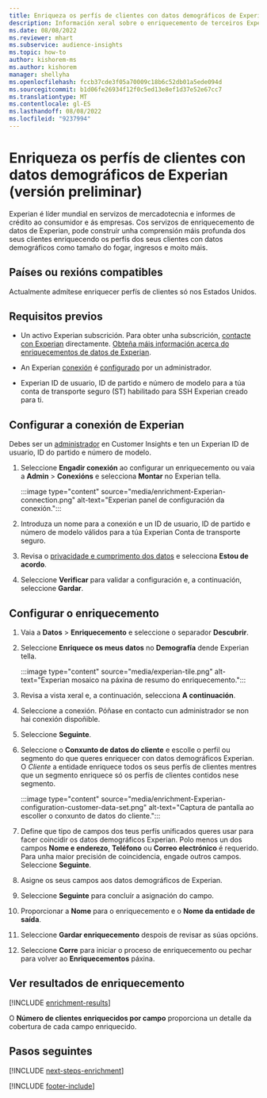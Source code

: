 ```yaml
---
title: Enriqueza os perfís de clientes con datos demográficos de Experian (versión preliminar)
description: Información xeral sobre o enriquecemento de terceiros Experian.
ms.date: 08/08/2022
ms.reviewer: mhart
ms.subservice: audience-insights
ms.topic: how-to
author: kishorem-ms
ms.author: kishorem
manager: shellyha
ms.openlocfilehash: fccb37cde3f05a70009c18b6c52db01a5ede094d
ms.sourcegitcommit: b1d06fe26934f12f0c5ed13e8ef1d37e52e67cc7
ms.translationtype: MT
ms.contentlocale: gl-ES
ms.lasthandoff: 08/08/2022
ms.locfileid: "9237994"
---
```

# <a name="enrich-customer-profiles-with-demographics-from-experian-preview"></a>Enriqueza os perfís de clientes con datos demográficos de Experian (versión preliminar)

Experian é líder mundial en servizos de mercadotecnia e informes de crédito ao consumidor e ás empresas. Cos servizos de enriquecemento de datos de Experian, pode construír unha comprensión máis profunda dos seus clientes enriquecendo os perfís dos seus clientes con datos demográficos como tamaño do fogar, ingresos e moito máis.

## <a name="supported-countriesregions"></a>Países ou rexións compatibles

Actualmente admítese enriquecer perfís de clientes só nos Estados Unidos.

## <a name="prerequisites"></a>Requisitos previos

- Un activo Experian subscrición. Para obter unha subscrición, [contacte con Experian](https://www.experian.com/marketing-services/contact) directamente. [Obteña máis información acerca do enriquecementos de datos de Experian](https://www.experian.com/marketing-services/microsoft?cmpid=ems_web_mci_cdppage).

- An Experian [conexión](connections.md) é [configurado](#configure-the-connection-for-experian) por un administrador.

- Experian ID de usuario, ID de partido e número de modelo para a túa conta de transporte seguro (ST) habilitado para SSH Experian creado para ti.

## <a name="configure-the-connection-for-experian"></a>Configurar a conexión de Experian

Debes ser un [administrador](permissions.md#admin) en Customer Insights e ten un Experian ID de usuario, ID do partido e número de modelo.

1. Seleccione **Engadir conexión** ao configurar un enriquecemento ou vaia a **Admin** > **Conexións** e selecciona **Montar** no Experian tella.

   :::image type="content" source="media/enrichment-Experian-connection.png" alt-text="Experian panel de configuración da conexión.":::

1. Introduza un nome para a conexión e un ID de usuario, ID de partido e número de modelo válidos para a túa Experian Conta de transporte seguro.

1. Revisa o [privacidade e cumprimento dos datos](connections.md#data-privacy-and-compliance) e selecciona **Estou de acordo**.

1. Seleccione **Verificar** para validar a configuración e, a continuación, seleccione **Gardar**.

## <a name="configure-the-enrichment"></a>Configurar o enriquecemento

1. Vaia a **Datos** > **Enriquecemento** e seleccione o separador **Descubrir**.

1. Seleccione **Enriquece os meus datos** no **Demografía** dende Experian tella.

   :::image type="content" source="media/experian-tile.png" alt-text="Experian mosaico na páxina de resumo do enriquecemento.":::

1. Revisa a vista xeral e, a continuación, selecciona **A continuación**.

1. Seleccione a conexión. Póñase en contacto cun administrador se non hai conexión dispoñible.

1. Seleccione **Seguinte**.

1. Seleccione o **Conxunto de datos do cliente** e escolle o perfil ou segmento do que queres enriquecer con datos demográficos Experian. O *Cliente* a entidade enriquece todos os seus perfís de clientes mentres que un segmento enriquece só os perfís de clientes contidos nese segmento.

    :::image type="content" source="media/enrichment-Experian-configuration-customer-data-set.png" alt-text="Captura de pantalla ao escoller o conxunto de datos do cliente.":::

1. Define que tipo de campos dos teus perfís unificados queres usar para facer coincidir os datos demográficos Experian. Polo menos un dos campos **Nome e enderezo**, **Teléfono** ou **Correo electrónico** é requerido. Para unha maior precisión de coincidencia, engade outros campos. Seleccione **Seguinte**.

1. Asigne os seus campos aos datos demográficos de Experian.

1. Seleccione **Seguinte** para concluír a asignación do campo.

1. Proporcionar a **Nome** para o enriquecemento e o **Nome da entidade de saída**.

1. Seleccione **Gardar enriquecemento** despois de revisar as súas opcións.

1. Seleccione **Corre** para iniciar o proceso de enriquecemento ou pechar para volver ao **Enriquecementos** páxina.

## <a name="view-enrichment-results"></a>Ver resultados de enriquecemento

[!INCLUDE [enrichment-results](includes/enrichment-results.md)]

O **Número de clientes enriquecidos por campo** proporciona un detalle da cobertura de cada campo enriquecido.

## <a name="next-steps"></a>Pasos seguintes

[!INCLUDE [next-steps-enrichment](includes/next-steps-enrichment.md)]

[!INCLUDE [footer-include](includes/footer-banner.md)]
